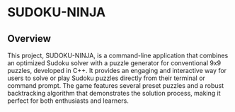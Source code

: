 # SUDOKU-NINJA

## Overview
This project, SUDOKU-NINJA, is a command-line application that combines an optimized Sudoku solver with a puzzle generator for conventional 9x9 puzzles, developed in C++. It provides an engaging and interactive way for users to solve or play Sudoku puzzles directly from their terminal or command prompt. The game features several preset puzzles and a robust backtracking algorithm that demonstrates the solution process, making it perfect for both enthusiasts and learners.
